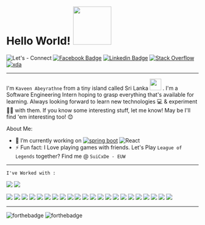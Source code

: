 # Hello World!  <img src="https://i.pinimg.com/originals/9d/9b/d1/9d9bd13afce1a798d22ecfd9897730ed.gif" width="100px"> 
![Let's - Connect](https://img.shields.io/badge/Let's-Connect-lightgrey?style=for-the-badge) [![Facebook Badge](https://img.shields.io/badge/Facebook-1877F2?style=for-the-badge&logo=facebook&logoColor=white&link=https://www.facebook.com/KaveenAbeyrathne/)](https://www.facebook.com/KaveenAbeyrathne/) [![Linkedin Badge](https://img.shields.io/badge/linkedin-%230077B5.svg?style=for-the-badge&logo=linkedin&logoColor=white&link=https://www.linkedin.com/in/kaveenabeyrathne/)](https://www.linkedin.com/in/kaveenabeyrathne/) [![Stack Overflow](https://img.shields.io/badge/-Stackoverflow-FE7A16?style=for-the-badge&logo=stack-overflow&logoColor=white&link=https://stackoverflow.com/users/13172334/kaveen-m)](https://stackoverflow.com/users/13172334/kaveen-m) [![xda](https://img.shields.io/badge/XDA-Developers-F59812?style=for-the-badge&logo=xda-developers&logoColor=white&link=https://forum.xda-developers.com/m/suicxde.7379507/)](https://forum.xda-developers.com/m/suicxde.7379507/) 







<hr>

 I'm `Kaveen Abeyrathne` from a tiny island called Sri Lanka <img src="https://upload.wikimedia.org/wikipedia/commons/a/a3/Animated-Flag-Sri-Lanka.gif" width="30px"> . I'm a Software Engineering Intern hoping to grasp everything that's available for learning. Always looking forward to learn new technologies 💻 & experiment 👨‍🔬 with them. If you know some interesting stuff, let me know! May be I'll find 'em interesting too! 😊 
 
About Me:

- 🔭 I’m currently working on [![spring boot](https://img.shields.io/badge/-Spring%20Boot-white?style=plastic&logo=spring)](https://www.spring.io)  ![React](https://img.shields.io/badge/-React-black?style=plastic&logo=React)
- ⚡ Fun fact: I Love playing games with friends. Let's Play `League of Legends` together? Find me @ `SuiCxDe - EUW`

<hr>

 `I've Worked with : ` 
 
 ![](https://img.shields.io/badge/-Windows-blue?style=plastic&logo=microsoft) ![](https://img.shields.io/badge/-Linux-black?style=plastic&logo=linux)
 
![](https://img.shields.io/badge/-HTML5-white?style=plastic&logo=html5) ![](https://img.shields.io/badge/-CSS-blue?style=plastic&logo=css3) ![](https://img.shields.io/badge/-JavaScript-black?style=plastic&logo=JavaScript) ![](https://img.shields.io/badge/-TypeScript-white?style=plastic&logo=TypeScript) ![](https://img.shields.io/badge/-Java-orange?style=plastic&logo=java) ![](https://img.shields.io/badge/-Dart-blue?style=plastic&logo=dart) ![](https://img.shields.io/badge/-MySQL-white?style=plastic&logo=mysql) ![](https://img.shields.io/badge/-MongoDB-yellowgreen?style=plastic&logo=mongodb) ![](https://img.shields.io/badge/-Firebase-blue?style=plastic&logo=firebase) ![](https://img.shields.io/badge/-Node.JS-white?style=plastic&logo=node.js) ![](https://img.shields.io/badge/-npm-white?style=plastic&logo=npm) ![](https://img.shields.io/badge/-Express.JS-blue?style=plastic&logo=express) ![](https://img.shields.io/badge/-Heroku-purple?style=plastic&logo=Heroku) ![](https://img.shields.io/badge/-Flutter-cyan?style=plastic&logo=Flutter)  ![](https://img.shields.io/badge/-React-black?style=plastic&logo=React) ![](https://img.shields.io/badge/-Spring%20Boot-darkgreen?style=plastic&logo=spring) ![](https://img.shields.io/badge/-Swagger-grey?style=plastic&logo=swagger) ![](https://img.shields.io/badge/-Maven-darkred?style=plastic&logo=apachemaven) ![](https://img.shields.io/badge/-Postman-white?style=plastic&logo=postman) ![](https://img.shields.io/badge/-AWS-black?style=plastic&logo=amazonaws) ![](https://img.shields.io/badge/-GCP-lightblue?style=plastic&logo=googlecloud) ![](https://img.shields.io/badge/-Arduino-lightcyan?style=plastic&logo=arduino)

<hr>

![forthebadge](https://forthebadge.com/images/badges/powered-by-black-magic.svg)  ![forthebadge](https://forthebadge.com/images/badges/built-with-love.svg) 
